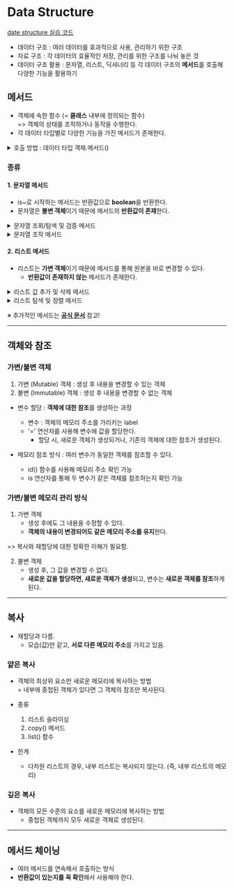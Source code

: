# Data Structure

[date structure 실습 코드]()

- 데이터 구조 : 여러 데이터를 효과적으로 사용, 관리하기 위한 구조
- 자료 구조 : 각 데이터의 효율적인 저장, 관리를 위한 구조를 나눠 놓은 것
- 데이터 구조 활용 : 문자열, 리스트, 딕셔너리 등 각 데이터 구조의 **메서드**를 호출해 다양한 기능을 활용하기

## 메서드

- 객체에 속한 함수 (= **클래스** 내부에 정의되는 함수)  
=> 객체의 상태를 조작하거나 동작을 수행한다.
- 각 데이터 타입별로 다양한 기능을 가진 메서드가 존재한다.
<details>
<summary>호출 방법 : 데이터 타입 객체.메서드()</summary>

ex) `'hello'.capitalize()`

</details>


### 종류

#### 1. 문자열 메서드

- is~로 시작하는 메서드는 반환값으로 **boolean**을 반환한다.
- 문자열은 **불변 객체**이기 때문에 메서드의 **반환값이 존재**한다.

<details>
<summary>문자열 조회/탐색 및 검증 메서드</summary>

![Image](https://github.com/user-attachments/assets/e62ff3af-af2f-4367-820b-e323576451d3)

</details>

<details>
<summary>문자열 조작 메서드</summary>

![Image](https://github.com/user-attachments/assets/f3d7b20a-ef3c-43b2-a865-844148bddc0d)

</details>

#### 2. 리스트 메서드

- 리스트는 **가변 객체**이기 때문에 메서드를 통해 원본을 바로 변경할 수 있다.
    - **반환값이 존재하지 않는** 메서드가 존재한다.

<details>
<summary>리스트 값 추가 및 삭제 메서드</summary>

![Image](https://github.com/user-attachments/assets/f028209c-d3b2-47c1-9e99-48de581c2938)

</details>

<details>
<summary>리스트 탐색 및 정렬 메서드</summary>

![Image](https://github.com/user-attachments/assets/9c25cd88-f66d-45a9-adb8-93124570e8f3)

</details>

※ 추가적인 메서드는 **[공식 문서]()** 참고!

---

## 객체와 참조

### 가변/불변 객체

1. 가변 (Mutable) 객체 : 생성 후 내용을 변경할 수 있는 객체
2. 불변 (Immutable) 객체 : 생성 후 내용을 변경할 수 없는 객체

- 변수 할당 : **객체에 대한 참조**를 생성하는 과정
    - 변수 : 객체의 메모리 주소를 가리키는 label
    - '=' 연산자를 사용해 변수에 값을 할당한다.
        - 할당 시, 새로운 객체가 생성되거나, 기존의 객체에 대한 참조가 생성된다.

- 메모리 참조 방식 : 여러 변수가 동일한 객체를 참조할 수 있다.
    - id() 함수를 사용해 메모리 주소 확인 가능
    - is 연산자를 통해 두 변수가 같은 객체를 참조하는지 확인 가능

### 가변/불변 메모리 관리 방식

1. 가변 객체
    - 생성 후에도 그 내용을 수정할 수 있다.
    - **객체의 내용이 변경되어도 같은 메모리 주소를 유지**한다.

=> 복사와 재할당에 대한 정확한 이해가 필요함.

2. 불변 객체
    - 생성 후, 그 값을 변경할 수 없다.
    - **새로운 값을 할당하면, 새로운 객체가 생성**되고, 변수는 **새로운 객체를 참조**하게 된다.

---

## 복사

- 재할당과 다름.
    - 모습(값)만 같고, **서로 다른 메모리 주소**를 가지고 있음.

### 얕은 복사

- 객체의 최상위 요소만 새로운 메모리에 복사하는 방법  
    = 내부에 중첩된 객체가 있다면 그 객체의 참조만 복사된다.

- 종류
    1. 리스트 슬라이싱
    2. copy() 메서드
    3. list() 함수

- 한계
    - 다차원 리스트의 경우, 내부 리스트는 복사되지 않는다. (즉, 내부 리스트의 메모리)
 
### 깊은 복사

- 객체의 모든 수준의 요소를 새로운 메모리에 복사하는 방법
    - 중첩된 객체까지 모두 새로운 객체로 생성된다.
 
---

## 메서드 체이닝

- 여러 메서드를 연속해서 호출하는 방식
- **반환값이 있는지를 꼭 확인**해서 사용해야 한다.


